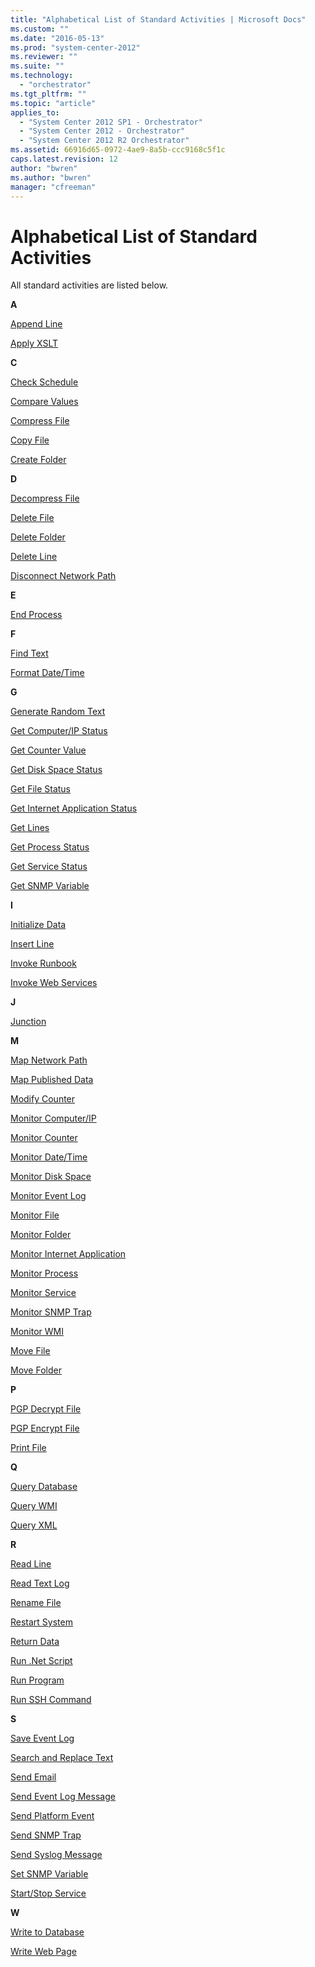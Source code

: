 ```yaml
---
title: "Alphabetical List of Standard Activities | Microsoft Docs"
ms.custom: ""
ms.date: "2016-05-13"
ms.prod: "system-center-2012"
ms.reviewer: ""
ms.suite: ""
ms.technology: 
  - "orchestrator"
ms.tgt_pltfrm: ""
ms.topic: "article"
applies_to: 
  - "System Center 2012 SP1 - Orchestrator"
  - "System Center 2012 - Orchestrator"
  - "System Center 2012 R2 Orchestrator"
ms.assetid: 66916d65-0972-4ae9-8a5b-ccc9168c5f1c
caps.latest.revision: 12
author: "bwren"
ms.author: "bwren"
manager: "cfreeman"
---
```

# Alphabetical List of Standard Activities
All standard activities are listed below.  
  
 **A**  
  
 [Append Line](../../../SystemCenterDocs/orchestrator/standard-activities/append-line.md)  
  
 [Apply XSLT](../../../SystemCenterDocs/orchestrator/standard-activities/apply-xslt.md)  
  
 **C**  
  
 [Check Schedule](../../../SystemCenterDocs/orchestrator/standard-activities/check-schedule.md)  
  
 [Compare Values](../../../SystemCenterDocs/orchestrator/standard-activities/compare-values.md)  
  
 [Compress File](../../../SystemCenterDocs/orchestrator/standard-activities/compress-file.md)  
  
 [Copy File](../../../SystemCenterDocs/orchestrator/standard-activities/copy-file.md)  
  
 [Create Folder](../../../SystemCenterDocs/orchestrator/standard-activities/create-folder.md)  
  
 **D**  
  
 [Decompress File](../../../SystemCenterDocs/orchestrator/standard-activities/decompress-file.md)  
  
 [Delete File](../../../SystemCenterDocs/orchestrator/standard-activities/delete-file.md)  
  
 [Delete Folder](../../../SystemCenterDocs/orchestrator/standard-activities/delete-folder.md)  
  
 [Delete Line](../../../SystemCenterDocs/orchestrator/standard-activities/delete-line.md)  
  
 [Disconnect Network Path](../../../SystemCenterDocs/orchestrator/standard-activities/disconnect-network-path.md)  
  
 **E**  
  
 [End Process](../../../SystemCenterDocs/orchestrator/standard-activities/end-process.md)  
  
 **F**  
  
 [Find Text](../../../SystemCenterDocs/orchestrator/standard-activities/find-text.md)  
  
 [Format Date/Time](../../../SystemCenterDocs/orchestrator/standard-activities/format-date-time.md)  
  
 **G**  
  
 [Generate Random Text](../../../SystemCenterDocs/orchestrator/standard-activities/generate-random-text.md)  
  
 [Get Computer/IP Status](../../../SystemCenterDocs/orchestrator/standard-activities/get-computer-ip-status.md)  
  
 [Get Counter Value](../../../SystemCenterDocs/orchestrator/standard-activities/get-counter-value.md)  
  
 [Get Disk Space Status](../../../SystemCenterDocs/orchestrator/standard-activities/get-disk-space-status.md)  
  
 [Get File Status](../../../SystemCenterDocs/orchestrator/standard-activities/get-file-status.md)  
  
 [Get Internet Application Status](../../../SystemCenterDocs/orchestrator/standard-activities/get-internet-application-status.md)  
  
 [Get Lines](../../../SystemCenterDocs/orchestrator/standard-activities/get-lines.md)  
  
 [Get Process Status](../../../SystemCenterDocs/orchestrator/standard-activities/get-process-status.md)  
  
 [Get Service Status](../../../SystemCenterDocs/orchestrator/standard-activities/get-service-status.md)  
  
 [Get SNMP Variable](../../../SystemCenterDocs/orchestrator/standard-activities/get-snmp-variable.md)  
  
 **I**  
  
 [Initialize Data](../../../SystemCenterDocs/orchestrator/standard-activities/initialize-data.md)  
  
 [Insert Line](../../../SystemCenterDocs/orchestrator/standard-activities/insert-line.md)  
  
 [Invoke Runbook](../../../SystemCenterDocs/orchestrator/standard-activities/invoke-runbook.md)  
  
 [Invoke Web Services](../../../SystemCenterDocs/orchestrator/standard-activities/invoke-web-services.md)  
  
 **J**  
  
 [Junction](../../../SystemCenterDocs/orchestrator/standard-activities/junction.md)  
  
 **M**  
  
 [Map Network Path](../../../SystemCenterDocs/orchestrator/standard-activities/map-network-path.md)  
  
 [Map Published Data](../../../SystemCenterDocs/orchestrator/standard-activities/map-published-data.md)  
  
 [Modify Counter](../../../SystemCenterDocs/orchestrator/standard-activities/modify-counter.md)  
  
 [Monitor Computer/IP](../../../SystemCenterDocs/orchestrator/standard-activities/monitor-computer-ip.md)  
  
 [Monitor Counter](../../../SystemCenterDocs/orchestrator/standard-activities/monitor-counter.md)  
  
 [Monitor Date/Time](../../../SystemCenterDocs/orchestrator/standard-activities/monitor-date-time.md)  
  
 [Monitor Disk Space](../../../SystemCenterDocs/orchestrator/standard-activities/monitor-disk-space.md)  
  
 [Monitor Event Log](../../../SystemCenterDocs/orchestrator/standard-activities/monitor-event-log.md)  
  
 [Monitor File](../../../SystemCenterDocs/orchestrator/standard-activities/monitor-file.md)  
  
 [Monitor Folder](../../../SystemCenterDocs/orchestrator/standard-activities/monitor-folder.md)  
  
 [Monitor Internet Application](../../../SystemCenterDocs/orchestrator/standard-activities/monitor-internet-application.md)  
  
 [Monitor Process](../../../SystemCenterDocs/orchestrator/standard-activities/monitor-process.md)  
  
 [Monitor Service](../../../SystemCenterDocs/orchestrator/standard-activities/monitor-service.md)  
  
 [Monitor SNMP Trap](../../../SystemCenterDocs/orchestrator/standard-activities/monitor-snmp-trap.md)  
  
 [Monitor WMI](../../../SystemCenterDocs/orchestrator/standard-activities/monitor-wmi.md)  
  
 [Move File](../../../SystemCenterDocs/orchestrator/standard-activities/move-file.md)  
  
 [Move Folder](../../../SystemCenterDocs/orchestrator/standard-activities/move-folder.md)  
  
 **P**  
  
 [PGP Decrypt File](../../../SystemCenterDocs/orchestrator/standard-activities/pgp-decrypt-file.md)  
  
 [PGP Encrypt File](../../../SystemCenterDocs/orchestrator/standard-activities/pgp-encrypt-file.md)  
  
 [Print File](../../../SystemCenterDocs/orchestrator/standard-activities/print-file.md)  
  
 **Q**  
  
 [Query Database](../../../SystemCenterDocs/orchestrator/standard-activities/query-database.md)  
  
 [Query WMI](../../../SystemCenterDocs/orchestrator/standard-activities/query-wmi.md)  
  
 [Query XML](../../../SystemCenterDocs/orchestrator/standard-activities/query-xml.md)  
  
 **R**  
  
 [Read Line](../../../SystemCenterDocs/orchestrator/standard-activities/read-line.md)  
  
 [Read Text Log](../../../SystemCenterDocs/orchestrator/standard-activities/read-text-log.md)  
  
 [Rename File](../../../SystemCenterDocs/orchestrator/standard-activities/rename-file.md)  
  
 [Restart System](../../../SystemCenterDocs/orchestrator/standard-activities/restart-system.md)  
  
 [Return Data](../../../SystemCenterDocs/orchestrator/standard-activities/return-data.md)  
  
 [Run .Net Script](../../../SystemCenterDocs/orchestrator/standard-activities/run-net-script.md)  
  
 [Run Program](../../../SystemCenterDocs/orchestrator/standard-activities/run-program.md)  
  
 [Run SSH Command](../../../SystemCenterDocs/orchestrator/standard-activities/run-ssh-command.md)  
  
 **S**  
  
 [Save Event Log](../../../SystemCenterDocs/orchestrator/standard-activities/save-event-log.md)  
  
 [Search and Replace Text](../../../SystemCenterDocs/orchestrator/standard-activities/search-and-replace-text.md)  
  
 [Send Email](../../../SystemCenterDocs/orchestrator/standard-activities/send-email.md)  
  
 [Send Event Log Message](../../../SystemCenterDocs/orchestrator/standard-activities/send-event-log-message.md)  
  
 [Send Platform Event](../../../SystemCenterDocs/orchestrator/standard-activities/send-platform-event.md)  
  
 [Send SNMP Trap](../../../SystemCenterDocs/orchestrator/standard-activities/send-snmp-trap.md)  
  
 [Send Syslog Message](../../../SystemCenterDocs/orchestrator/standard-activities/send-syslog-message.md)  
  
 [Set SNMP Variable](../../../SystemCenterDocs/orchestrator/standard-activities/set-snmp-variable.md)  
  
 [Start/Stop Service](../../../SystemCenterDocs/orchestrator/standard-activities/start-stop-service.md)  
  
 **W**  
  
 [Write to Database](../../../SystemCenterDocs/orchestrator/standard-activities/write-to-database.md)  
  
 [Write Web Page](../../../SystemCenterDocs/orchestrator/standard-activities/write-web-page.md)